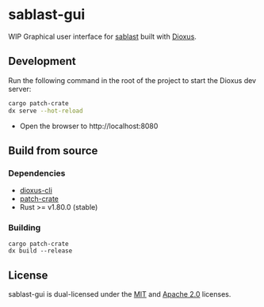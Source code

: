 # sablast-gui
WIP Graphical user interface for [sablast](https://github.com/tmaklin/sablast) built with [Dioxus](https://dioxuslabs.com/).

## Development
Run the following command in the root of the project to start the Dioxus dev server:

```bash
cargo patch-crate
dx serve --hot-reload
```

- Open the browser to http://localhost:8080

## Build from source
### Dependencies
- [dioxus-cli](https://docs.rs/dioxus-cli)
- [patch-crate](https://docs.rs/patch-crate)
- Rust >= v1.80.0 (stable)

### Building
```
cargo patch-crate
dx build --release
```

## License
sablast-gui is dual-licensed under the [MIT](LICENSE-MIT) and [Apache 2.0](LICENSE-APACHE) licenses.
